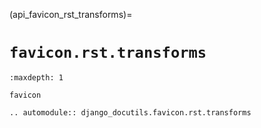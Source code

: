 (api_favicon_rst_transforms)=

# `favicon.rst.transforms`

```{toctree}
:maxdepth: 1

favicon
```

```{eval-rst}
.. automodule:: django_docutils.favicon.rst.transforms
```
